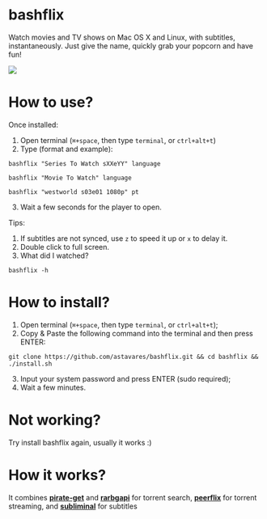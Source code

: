# bashflix
Watch movies and TV shows on Mac OS X and Linux, with subtitles, instantaneously. Just give the name, quickly grab your popcorn and have fun!

![](https://media.giphy.com/media/mACRrW4R25kuQLexXn/giphy.gif)

# How to use?
Once installed:
1. Open terminal (```⌘+space```, then type ```terminal```, or ```ctrl+alt+t```)
2. Type (format and example):
```
bashflix "Series To Watch sXXeYY" language
```
```
bashflix "Movie To Watch" language
```
```
bashflix "westworld s03e01 1080p" pt
```
3. Wait a few seconds for the player to open.

Tips:
1. If subtitles are not synced, use ```z``` to speed it up or ```x``` to delay it.
2. Double click to full screen.
3. What did I watched?
```
bashflix -h
```

# How to install?
1. Open terminal (```⌘+space```, then type ```terminal```, or ```ctrl+alt+t```);
2. Copy & Paste the following command into the terminal and then press ENTER:
```
git clone https://github.com/astavares/bashflix.git && cd bashflix && ./install.sh
```
3. Input your system password and press ENTER (sudo required);
4. Wait a few minutes.

# Not working?
Try install bashflix again, usually it works :)

# How it works?

It combines [**pirate-get**](https://github.com/vikstrous/pirate-get) and [**rarbgapi**](https://pypi.org/project/RarbgAPI/) for torrent search, [**peerflix**](https://github.com/mafintosh/peerflix) for torrent streaming, and [**subliminal**](https://github.com/Diaoul/subliminal) for subtitles
